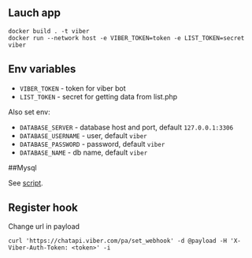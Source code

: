 ## Lauch app

```
docker build . -t viber
docker run --network host -e VIBER_TOKEN=token -e LIST_TOKEN=secret viber
```

## Env variables
* `VIBER_TOKEN` - token for viber bot
* `LIST_TOKEN` - secret for getting data from list.php

Also set env:
* `DATABASE_SERVER` - database host and port, default `127.0.0.1:3306`
* `DATABASE_USERNAME` - user, default `viber`
* `DATABASE_PASSWORD` - password, default `viber`
* `DATABASE_NAME` - db name, default `viber`

##Mysql

See [script](tables.sql).

## Register hook

Change url in payload
```
curl 'https://chatapi.viber.com/pa/set_webhook' -d @payload -H 'X-Viber-Auth-Token: <token>' -i
```